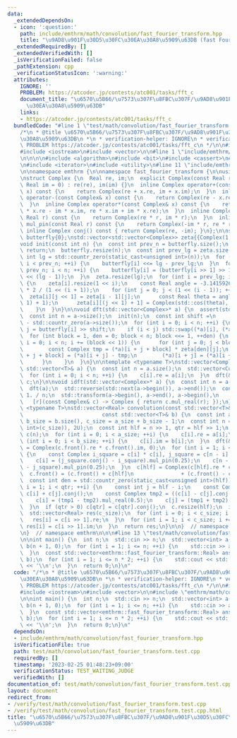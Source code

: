```yaml
---
data:
  _extendedDependsOn:
  - icon: ':question:'
    path: include/emthrm/math/convolution/fast_fourier_transform.hpp
    title: "\u9AD8\u901F\u30D5\u30FC\u30EA\u30A8\u5909\u63DB (fast Fourier transform)"
  _extendedRequiredBy: []
  _extendedVerifiedWith: []
  _isVerificationFailed: false
  _pathExtension: cpp
  _verificationStatusIcon: ':warning:'
  attributes:
    IGNORE: ''
    PROBLEM: https://atcoder.jp/contests/atc001/tasks/fft_c
    document_title: "\u6570\u5B66/\u7573\u307F\u8FBC\u307F/\u9AD8\u901F\u30D5\u30FC\
      \u30EA\u30A8\u5909\u63DB"
    links:
    - https://atcoder.jp/contests/atc001/tasks/fft_c
  bundledCode: "#line 1 \"test/math/convolution/fast_fourier_transform.test.cpp\"\n\
    /*\n * @title \u6570\u5B66/\u7573\u307F\u8FBC\u307F/\u9AD8\u901F\u30D5\u30FC\u30EA\
    \u30A8\u5909\u63DB\n *\n * verification-helper: IGNORE\n * verification-helper:\
    \ PROBLEM https://atcoder.jp/contests/atc001/tasks/fft_c\n */\n\n#include <cmath>\n\
    #include <iostream>\n#include <vector>\n\n#line 1 \"include/emthrm/math/convolution/fast_fourier_transform.hpp\"\
    \n\n\n\n#include <algorithm>\n#include <bit>\n#include <cassert>\n#line 8 \"include/emthrm/math/convolution/fast_fourier_transform.hpp\"\
    \n#include <iterator>\n#include <utility>\n#line 11 \"include/emthrm/math/convolution/fast_fourier_transform.hpp\"\
    \n\nnamespace emthrm {\n\nnamespace fast_fourier_transform {\n\nusing Real = double;\n\
    \nstruct Complex {\n  Real re, im;\n  explicit Complex(const Real re = 0, const\
    \ Real im = 0) : re(re), im(im) {}\n  inline Complex operator+(const Complex&\
    \ x) const {\n    return Complex(re + x.re, im + x.im);\n  }\n  inline Complex\
    \ operator-(const Complex& x) const {\n    return Complex(re - x.re, im - x.im);\n\
    \  }\n  inline Complex operator*(const Complex& x) const {\n    return Complex(re\
    \ * x.re - im * x.im, re * x.im + im * x.re);\n  }\n  inline Complex mul_real(const\
    \ Real r) const {\n    return Complex(re * r, im * r);\n  }\n  inline Complex\
    \ mul_pin(const Real r) const {\n    return Complex(-im * r, re * r);\n  }\n \
    \ inline Complex conj() const { return Complex(re, -im); }\n};\n\nstd::vector<int>\
    \ butterfly{0};\nstd::vector<std::vector<Complex>> zeta{{Complex(1, 0)}};\n\n\
    void init(const int n) {\n  const int prev_n = butterfly.size();\n  if (n <= prev_n)\
    \ return;\n  butterfly.resize(n);\n  const int prev_lg = zeta.size();\n  const\
    \ int lg = std::countr_zero(static_cast<unsigned int>(n));\n  for (int i = 1;\
    \ i < prev_n; ++i) {\n    butterfly[i] <<= lg - prev_lg;\n  }\n  for (int i =\
    \ prev_n; i < n; ++i) {\n    butterfly[i] = (butterfly[i >> 1] >> 1) | ((i & 1)\
    \ << (lg - 1));\n  }\n  zeta.resize(lg);\n  for (int i = prev_lg; i < lg; ++i)\
    \ {\n    zeta[i].resize(1 << i);\n    const Real angle = -3.14159265358979323846\
    \ * 2 / (1 << (i + 1));\n    for (int j = 0; j < (1 << (i - 1)); ++j) {\n    \
    \  zeta[i][j << 1] = zeta[i - 1][j];\n      const Real theta = angle * ((j <<\
    \ 1) + 1);\n      zeta[i][(j << 1) + 1] = Complex(std::cos(theta), std::sin(theta));\n\
    \    }\n  }\n}\n\nvoid dft(std::vector<Complex>* a) {\n  assert(std::has_single_bit(a->size()));\n\
    \  const int n = a->size();\n  init(n);\n  const int shift =\n      std::countr_zero(butterfly.size())\
    \ - std::countr_zero(a->size());\n  for (int i = 0; i < n; ++i) {\n    const int\
    \ j = butterfly[i] >> shift;\n    if (i < j) std::swap((*a)[i], (*a)[j]);\n  }\n\
    \  for (int block = 1, den = 0; block < n; block <<= 1, ++den) {\n    for (int\
    \ i = 0; i < n; i += (block << 1)) {\n      for (int j = 0; j < block; ++j) {\n\
    \        const Complex tmp = (*a)[i + j + block] * zeta[den][j];\n        (*a)[i\
    \ + j + block] = (*a)[i + j] - tmp;\n        (*a)[i + j] = (*a)[i + j] + tmp;\n\
    \      }\n    }\n  }\n}\n\ntemplate <typename T>\nstd::vector<Complex> real_dft(const\
    \ std::vector<T>& a) {\n  const int n = a.size();\n  std::vector<Complex> c(std::bit_ceil(a.size()));\n\
    \  for (int i = 0; i < n; ++i) {\n    c[i].re = a[i];\n  }\n  dft(&c);\n  return\
    \ c;\n}\n\nvoid idft(std::vector<Complex>* a) {\n  const int n = a->size();\n\
    \  dft(a);\n  std::reverse(std::next(a->begin()), a->end());\n  const Real r =\
    \ 1. / n;\n  std::transform(a->begin(), a->end(), a->begin(),\n              \
    \   [r](const Complex& c) -> Complex { return c.mul_real(r); });\n}\n\ntemplate\
    \ <typename T>\nstd::vector<Real> convolution(const std::vector<T>& a,\n     \
    \                         const std::vector<T>& b) {\n  const int a_size = a.size(),\
    \ b_size = b.size(), c_size = a_size + b_size - 1;\n  const int n = std::max(std::bit_ceil(static_cast<unsigned\
    \ int>(c_size)), 2U);\n  const int hlf = n >> 1, qtr = hlf >> 1;\n  std::vector<Complex>\
    \ c(n);\n  for (int i = 0; i < a_size; ++i) {\n    c[i].re = a[i];\n  }\n  for\
    \ (int i = 0; i < b_size; ++i) {\n    c[i].im = b[i];\n  }\n  dft(&c);\n  c.front()\
    \ = Complex(c.front().re * c.front().im, 0);\n  for (int i = 1; i < hlf; ++i)\
    \ {\n    const Complex i_square = c[i] * c[i], j_square = c[n - i] * c[n - i];\n\
    \    c[i] = (j_square.conj() - i_square).mul_pin(0.25);\n    c[n - i] = (i_square.conj()\
    \ - j_square).mul_pin(0.25);\n  }\n  c[hlf] = Complex(c[hlf].re * c[hlf].im, 0);\n\
    \  c.front() = (c.front() + c[hlf]\n               + (c.front() - c[hlf]).mul_pin(1)).mul_real(0.5);\n\
    \  const int den = std::countr_zero(static_cast<unsigned int>(hlf));\n  for (int\
    \ i = 1; i < qtr; ++i) {\n    const int j = hlf - i;\n    const Complex tmp1 =\
    \ c[i] + c[j].conj();\n    const Complex tmp2 = ((c[i] - c[j].conj()) * zeta[den][j]).mul_pin(1);\n\
    \    c[i] = (tmp1 - tmp2).mul_real(0.5);\n    c[j] = (tmp1 + tmp2).mul_real(0.5).conj();\n\
    \  }\n  if (qtr > 0) c[qtr] = c[qtr].conj();\n  c.resize(hlf);\n  idft(&c);\n\
    \  std::vector<Real> res(c_size);\n  for (int i = 0; i < c_size; i += 2) {\n \
    \   res[i] = c[i >> 1].re;\n  }\n  for (int i = 1; i < c_size; i += 2) {\n   \
    \ res[i] = c[i >> 1].im;\n  }\n  return res;\n}\n\n}  // namespace fast_fourier_transform\n\
    \n}  // namespace emthrm\n\n\n#line 13 \"test/math/convolution/fast_fourier_transform.test.cpp\"\
    \n\nint main() {\n  int n;\n  std::cin >> n;\n  std::vector<int> a(n + 1, 0),\
    \ b(n + 1, 0);\n  for (int i = 1; i <= n; ++i) {\n    std::cin >> a[i] >> b[i];\n\
    \  }\n  const std::vector<emthrm::fast_fourier_transform::Real> ans =\n      emthrm::fast_fourier_transform::convolution(a,\
    \ b);\n  for (int i = 1; i <= n * 2; ++i) {\n    std::cout << std::llround(ans[i])\
    \ << '\\n';\n  }\n  return 0;\n}\n"
  code: "/*\n * @title \u6570\u5B66/\u7573\u307F\u8FBC\u307F/\u9AD8\u901F\u30D5\u30FC\
    \u30EA\u30A8\u5909\u63DB\n *\n * verification-helper: IGNORE\n * verification-helper:\
    \ PROBLEM https://atcoder.jp/contests/atc001/tasks/fft_c\n */\n\n#include <cmath>\n\
    #include <iostream>\n#include <vector>\n\n#include \"emthrm/math/convolution/fast_fourier_transform.hpp\"\
    \n\nint main() {\n  int n;\n  std::cin >> n;\n  std::vector<int> a(n + 1, 0),\
    \ b(n + 1, 0);\n  for (int i = 1; i <= n; ++i) {\n    std::cin >> a[i] >> b[i];\n\
    \  }\n  const std::vector<emthrm::fast_fourier_transform::Real> ans =\n      emthrm::fast_fourier_transform::convolution(a,\
    \ b);\n  for (int i = 1; i <= n * 2; ++i) {\n    std::cout << std::llround(ans[i])\
    \ << '\\n';\n  }\n  return 0;\n}\n"
  dependsOn:
  - include/emthrm/math/convolution/fast_fourier_transform.hpp
  isVerificationFile: true
  path: test/math/convolution/fast_fourier_transform.test.cpp
  requiredBy: []
  timestamp: '2023-02-25 01:48:23+09:00'
  verificationStatus: TEST_WAITING_JUDGE
  verifiedWith: []
documentation_of: test/math/convolution/fast_fourier_transform.test.cpp
layout: document
redirect_from:
- /verify/test/math/convolution/fast_fourier_transform.test.cpp
- /verify/test/math/convolution/fast_fourier_transform.test.cpp.html
title: "\u6570\u5B66/\u7573\u307F\u8FBC\u307F/\u9AD8\u901F\u30D5\u30FC\u30EA\u30A8\
  \u5909\u63DB"
---
```

